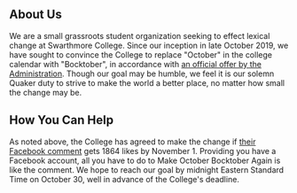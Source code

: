 ## About Us

We are a small grassroots student organization seeking to effect lexical change at Swarthmore College. Since our inception in late October 2019, we have sought to convince the College to replace "October" in the college calendar with "Bocktober", in accordance with [an official offer by the Administration](https://www.facebook.com/SwarthmoreCollege/posts/10156241271567132?comment_id=10156241522142132&reply_comment_id=10156242843577132). Though our goal may be humble, we feel it is our solemn Quaker duty to strive to make the world a better place, no matter how small the change may be.

## How You Can Help

As noted above, the College has agreed to make the change if [their Facebook comment](https://www.facebook.com/SwarthmoreCollege/posts/10156241271567132?comment_id=10156241522142132&reply_comment_id=10156242843577132) gets 1864 likes by November 1. Providing you have a Facebook account, all you have to do to Make October Bocktober Again is like the comment. We hope to reach our goal by midnight Eastern Standard Time on October 30, well in advance of the College's deadline.
